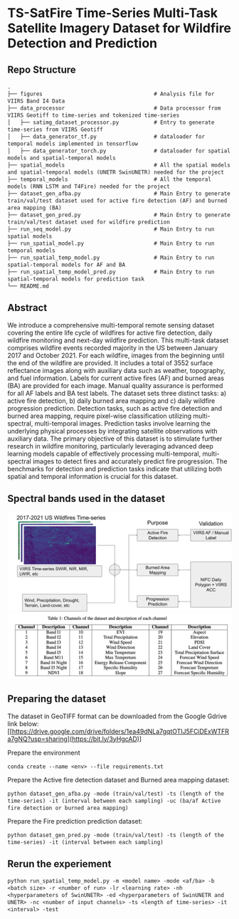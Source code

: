 # TS-SatFire Time-Series Multi-Task Satellite Imagery Dataset for Wildfire Detection and Prediction

## Repo Structure
    .
    ├── figures                                   # Analysis file for VIIRS Band I4 Data
    ├── data_processor                            # Data processor from VIIRS Geotiff to time-series and tokenized time-series 
    │   ├── satimg_dataset_processor.py           # Entry to generate time-series from VIIRS Geotiff
    │   ├── data_generator_tf.py                  # dataloader for temporal models implemented in tensorflow
    │   ├── data_generator_torch.py               # dataloader for spatial models and spatial-temporal models
    ├── spatial_models                            # All the spatial models and spatial-temporal models (UNETR SwinUNETR) needed for the project 
    ├── temporal_models                           # All the temporal models (RNN LSTM and T4Fire) needed for the project
    ├── dataset_gen_afba.py                       # Main Entry to generate train/val/test dataset used for active fire detection (AF) and burned area mapping (BA)
    ├── dataset_gen_pred.py                       # Main Entry to generate train/val/test dataset used for wildfire prediction
    ├── run_seq_model.py                          # Main Entry to run spatial models
    ├── run_spatial_model.py                      # Main Entry to run temporal models
    ├── run_spatial_temp_model.py                 # Main Entry to run spatial-temporal models for AF and BA
    ├── run_spatial_temp_model_pred.py            # Main Entry to run spatial-temporal models for prediction task
    └── README.md

## Abstract

We introduce a comprehensive multi-temporal remote sensing dataset covering the entire life cycle of wildfires for active fire detection, daily wildfire monitoring and next-day wildfire prediction. This multi-task dataset comprises wildfire events recorded majority in the US between January 2017 and October 2021. For each wildfire, images from the beginning until the end of the wildfire are provided. It includes a total of 3552 surface reflectance images along with auxiliary data such as weather, topography, and fuel information. Labels for current active fires (AF) and burned areas (BA) are provided for each image. Manual quality assurance is performed for all AF labels and BA test labels. The dataset sets three distinct tasks: a) active fire detection, b) daily burned area mapping and c) daily wildfire progression prediction. Detection tasks, such as active fire detection and burned area mapping, require pixel-wise classification utilizing multi-spectral, multi-temporal images. Prediction tasks involve learning the underlying physical processes by integrating satellite observations with auxiliary data. The primary objective of this dataset is to stimulate further research in wildfire monitoring, particularly leveraging advanced deep learning models capable of effectively processing multi-temporal, multi-spectral images to detect fires and accurately predict fire progression. The benchmarks for detection and prediction tasks indicate that utilizing both spatial and temporal information is crucial for this dataset.

## Spectral bands used in the dataset
![Alt text](figures/flowchart.svg?raw=true "Dataset Setup")
![Alt text](figures/Bands.png?raw=true "Dataset Channels")


## Preparing the dataset
The dataset in GeoTIFF format can be downloaded from the Google Gdrive link below:
[[https://drive.google.com/drive/folders/1ea49dNLa7gqtOTIJ5FCiDExWTFRa7gNQ?usp=sharing](https://bit.ly/3yHgcAD)]

Prepare the environment
```
conda create --name <env> --file requirements.txt
```

Prepare the Active fire detection dataset and Burned area mapping dataset:
```
python dataset_gen_afba.py -mode (train/val/test) -ts (length of the time-series) -it (interval between each sampling) -uc (ba/af Active fire detection or burned area mapping)
```
Prepare the Fire prediction prediction dataset:
```
python dataset_gen_pred.py -mode (train/val/test) -ts (length of the time-series) -it (interval between each sampling)
```

## Rerun the experiement
```
python run_spatial_temp_model.py -m <model name> -mode <af/ba> -b <batch size> -r <number of run> -lr <learning rate> -nh <hyperparameters of SwinUNETR> -ed <hyperparameters of SwinUNETR and UNETR> -nc <number of input channels> -ts <length of time-series> -it <interval> -test
```
